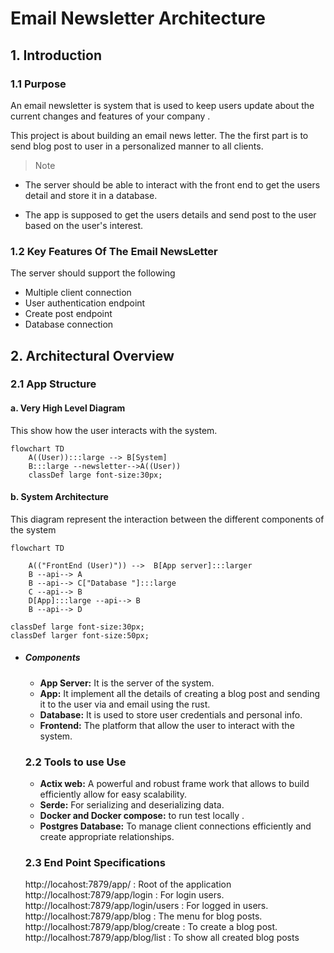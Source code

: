# Email Newsletter Architecture

## 1. Introduction
### 1.1 Purpose 
An email newsletter is system that is used to keep users update about the current changes and features of your company .

This project is about building an email news letter.
The the first part is to send blog post to user in a personalized manner to all clients. 
> Note
- The server should be able to interact with the front end to get the users detail and store it in a database.
    
- The app is supposed to get the users details and send post to the user based on the user's interest.



### 1.2 Key Features Of The Email NewsLetter
The server should support the following
 - Multiple client connection
 - User authentication endpoint
 - Create post endpoint
 - Database connection


## 2. Architectural Overview
### 2.1 App Structure 
#### a. Very High Level Diagram
This show how the user interacts with the system.
```mermaid
flowchart TD
    A((User)):::large --> B[System]
    B:::large --newsletter-->A((User))
    classDef large font-size:30px;
```

#### b. System Architecture
This diagram represent the interaction between the different components of the system

```mermaid
flowchart TD

    A(("FrontEnd (User)")) -->  B[App server]:::larger
    B --api--> A
    B --api--> C["Database "]:::large
    C --api--> B
    D[App]:::large --api--> B
    B --api--> D

classDef large font-size:30px;
classDef larger font-size:50px;
```
- ##### Components
    - **App Server:** It is the server of the system.
    - **App:** It implement all the details of creating a blog post and sending it to the user via and email using the rust.
    - **Database:** It is used to store user credentials and personal info.
    - **Frontend:** The platform that allow the user to interact with the system.

    ### 2.2 Tools to use Use
    - **Actix web:** A powerful and robust frame work that allows to build efficiently allow for easy scalability.
    - **Serde:** For serializing and deserializing data.
    - **Docker and Docker compose:** to run test locally .
    - **Postgres Database:** To manage client connections efficiently and create appropriate relationships.

    ### 2.3 End Point Specifications
    http://locahost:7879/app/ : Root of the application
    http://localhost:7879/app/login : For login users.
    http://localhost:7879/app/login/users : For logged in users. 
    http://localhost:7879/app/blog : The menu for blog posts.
    http://localhost:7879/app/blog/create : To create a blog post.
    http://localhost:7879/app/blog/list : To show all created blog posts







